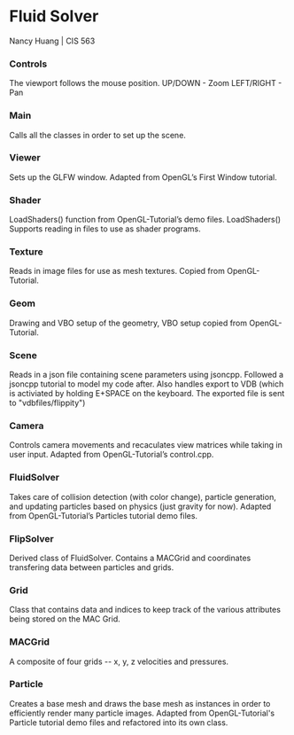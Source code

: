 # Fluid Solver
Nancy Huang | CIS 563


### Controls
The viewport follows the mouse position.
UP/DOWN - Zoom
LEFT/RIGHT - Pan

###  Main
Calls all the classes in order to set up the scene.

###  Viewer
Sets up the GLFW window. Adapted from OpenGL’s First Window tutorial.

###  Shader
LoadShaders() function from OpenGL-Tutorial’s demo files. LoadShaders() Supports reading in files to use as shader programs.

###  Texture
Reads in image files for use as mesh textures. Copied from OpenGL-Tutorial.

### Geom 
Drawing and VBO setup of the geometry, VBO setup copied from OpenGL-Tutorial.

### Scene
Reads in a json file containing scene parameters using jsoncpp. Followed a jsoncpp tutorial to model my code after.
Also handles export to VDB (which is activiated by holding E+SPACE on the keyboard. The exported file is sent to "vdbfiles/flippity")

### Camera
Controls camera movements and recaculates view matrices while taking in user input. Adapted from OpenGL-Tutorial’s control.cpp.

### FluidSolver 
Takes care of collision detection (with color change), particle generation, and updating particles based on physics (just gravity for now). Adapted from OpenGL-Tutorial’s Particles tutorial demo files.

### FlipSolver
Derived class of FluidSolver. Contains a MACGrid and coordinates transfering data between particles and grids.

### Grid
Class that contains data and indices to keep track of the various attributes being stored on the MAC Grid. 

### MACGrid
A composite of four grids -- x, y, z velocities and pressures. 

### Particle
Creates a base mesh and draws the base mesh as instances in order to efficiently render many particle images. Adapted from OpenGL-Tutorial's Particle tutorial demo files and refactored into its own class.




